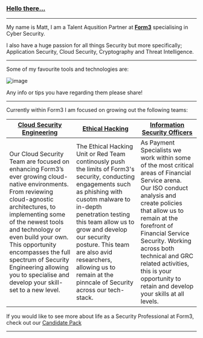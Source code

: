 ### **[Hello there...](https://i.kym-cdn.com/photos/images/original/001/947/998/a66.jpg)**

___

My name is Matt, I am a Talent Aqusition Partner at **[Form3](https://www.form3.tech/)** specialising in Cyber Security. 

I also have a huge passion for all things Security but more specifically; Application Security, Cloud Security, Cryptography and Threat Intelligence. 
___

Some of my favourite tools and technologies are: 

![image](https://user-images.githubusercontent.com/83697435/170534238-f4e85337-e7c2-4fa6-8ac6-e8c5300b175a.png)

Any info or tips you have regarding them please share! 
___

Currently within Form3 I am focused on growing out the following teams:

| **[Cloud Security Engineering](https://github.com/form3tech-oss/infosec-candidate-pack/blob/master/roles/cse.md)** | **[Ethical Hacking](https://github.com/form3tech-oss/infosec-candidate-pack/blob/master/roles/ethical_hacker.md)** | **[Information Security Officers](https://github.com/form3tech-oss/infosec-candidate-pack/blob/master/roles/iso.md)** | 
| --- | --- | --- | 
| Our Cloud Security Team are focused on enhancing Form3’s ever growing cloud-native environments. From reviewing cloud-agnostic architectures, to implementing some of the newest tools and technology or even build your own. This opportunity encompasses the full spectrum of Security Engineering allowing you to specialise and develop your skill-set to a new level. | The Ethical Hacking Unit or Red Team continously push the limits of Form3's security, conducting engagements such as phishing with cusotm malware to in-depth penetration testing this team allow us to grow and develop our security posture. This team are also avid researchers, allowing us to remain at the pinncale of Security across our tech-stack. | As Payment Specialists we work within some of the most critical areas of Financial Service arena. Our ISO conduct analysis and create policies that allow us to remain at the forefront of Financial Service Security. Working across both technical and GRC related activities, this is your opportunity to retain and develop your skills at all levels.| 

If you would like to see more about life as a Security Professional at Form3, check out our [Candidate Pack](https://github.com/form3tech-oss/infosec-candidate-pack) 

___



<!--
**Matt-Hockey-Form3/matt-hockey-form3** is a ✨ _special_ ✨ repository because its `README.md` (this file) appears on your GitHub profile.

Here are some ideas to get you started:

- 🔭 I’m currently working on ...
- 🌱 I’m currently learning ...
- 👯 I’m looking to collaborate on ...
- 🤔 I’m looking for help with ...
- 💬 Ask me about ...
- 📫 How to reach me: ...
- 😄 Pronouns: ...
- ⚡ Fun fact: ...
-->
